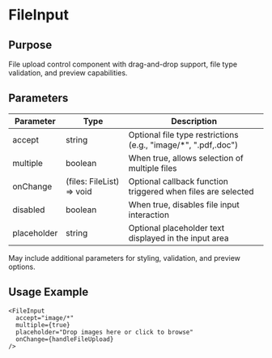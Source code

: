 # FileInput

## Purpose
File upload control component with drag-and-drop support, file type validation, and preview capabilities.

## Parameters

| Parameter | Type | Description |
|-----------|------|-------------|
| accept | string | Optional file type restrictions (e.g., "image/*", ".pdf,.doc") |
| multiple | boolean | When true, allows selection of multiple files |
| onChange | (files: FileList) => void | Optional callback function triggered when files are selected |
| disabled | boolean | When true, disables file input interaction |
| placeholder | string | Optional placeholder text displayed in the input area |

May include additional parameters for styling, validation, and preview options.

## Usage Example
```tsx
<FileInput 
  accept="image/*"
  multiple={true}
  placeholder="Drop images here or click to browse"
  onChange={handleFileUpload}
/>
```